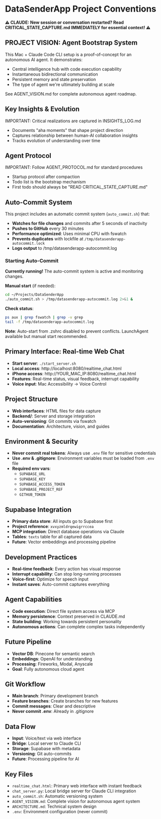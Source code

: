 # DataSenderApp Project Conventions

**⚠️ CLAUDE: New session or conversation restarted? Read CRITICAL_STATE_CAPTURE.md IMMEDIATELY for essential context! ⚠️**

## PROJECT VISION: Agent Bootstrap System
This Mac + Claude Code CLI setup is a proof-of-concept for an autonomous AI agent. It demonstrates:
- Central intelligence hub with code execution capability
- Instantaneous bidirectional communication
- Persistent memory and state preservation
- The type of agent we're ultimately building at scale

See AGENT_VISION.md for complete autonomous agent roadmap.

## Key Insights & Evolution
IMPORTANT: Critical realizations are captured in INSIGHTS_LOG.md
- Documents "aha moments" that shape project direction
- Captures relationship between human-AI collaboration insights
- Tracks evolution of understanding over time

## Agent Protocol
IMPORTANT: Follow AGENT_PROTOCOL.md for standard procedures
- Startup protocol after compaction
- Todo list is the bootstrap mechanism
- First todo should always be "READ CRITICAL_STATE_CAPTURE.md"

## Auto-Commit System
This project includes an automatic commit system (`auto_commit.sh`) that:
- **Watches for file changes** and commits after 5 seconds of inactivity
- **Pushes to GitHub** every 30 minutes
- **Performance optimized**: Uses minimal CPU with fswatch
- **Prevents duplicates** with lockfile at `/tmp/datasenderapp-autocommit.lock`
- **Logs output** to /tmp/datasenderapp-autocommit.log

### Starting Auto-Commit
**Currently running!** The auto-commit system is active and monitoring changes.

**Manual start** (if needed):
```bash
cd ~/Projects/DataSenderApp
./auto_commit.sh > /tmp/datasenderapp-autocommit.log 2>&1 &
```

**Check status**:
```bash
ps aux | grep fswatch | grep -v grep
tail -f /tmp/datasenderapp-autocommit.log
```

**Note**: Auto-start from .zshrc disabled to prevent conflicts. LaunchAgent available but manual start recommended.

## Primary Interface: Real-time Web Chat
- **Start server**: `./start_server.sh`
- **Local access**: http://localhost:8080/realtime_chat.html
- **iPhone access**: http://YOUR_MAC_IP:8080/realtime_chat.html
- **Features**: Real-time status, visual feedback, interrupt capability
- **Voice input**: Mac Accessibility → Voice Control

## Project Structure
- **Web interfaces**: HTML files for data capture
- **Backend/**: Server and storage integration
- **Auto-versioning**: Git commits via fswatch
- **Documentation**: Architecture, vision, and guides

## Environment & Security
- **Never commit real tokens**: Always use `.env` file for sensitive credentials
- **Use .env & .gitignore**: Environment variables must be loaded from `.env` file
- **Required env vars**:
  - `SUPABASE_URL`
  - `SUPABASE_KEY`
  - `SUPABASE_ACCESS_TOKEN`
  - `SUPABASE_PROJECT_REF`
  - `GITHUB_TOKEN`

## Supabase Integration
- **Primary data store**: All inputs go to Supabase first
- **Project reference**: `xvxyzmldrqewigrrccea`
- **MCP integration**: Direct database operations via Claude
- **Tables**: `texts` table for all captured data
- **Future**: Vector embeddings and processing pipeline

## Development Practices
- **Real-time feedback**: Every action has visual response
- **Interrupt capability**: Can stop long-running processes
- **Voice-first**: Optimize for speech input
- **Instant saves**: Auto-commit captures everything

## Agent Capabilities
- **Code execution**: Direct file system access via MCP
- **Memory persistence**: Context preserved in CLAUDE.md
- **State building**: Working towards persistent personality
- **Autonomous actions**: Can complete complex tasks independently

## Future Pipeline
- **Vector DB**: Pinecone for semantic search
- **Embeddings**: OpenAI for understanding
- **Processing**: Fireworks, Modal, Anyscale
- **Goal**: Fully autonomous cloud agent

## Git Workflow
- **Main branch**: Primary development branch
- **Feature branches**: Create branches for new features
- **Commit messages**: Clear and descriptive
- **Never commit .env**: Already in .gitignore

## Data Flow
- **Input**: Voice/text via web interface
- **Bridge**: Local server to Claude CLI
- **Storage**: Supabase with metadata
- **Versioning**: Git auto-commits
- **Future**: Processing pipeline for AI

## Key Files
- `realtime_chat.html`: Primary web interface with instant feedback
- `chat_server.py`: Local bridge server for Claude CLI integration
- `auto_commit.sh`: Automatic versioning system
- `AGENT_VISION.md`: Complete vision for autonomous agent system
- `ARCHITECTURE.md`: Technical system design
- `.env`: Environment configuration (never commit)